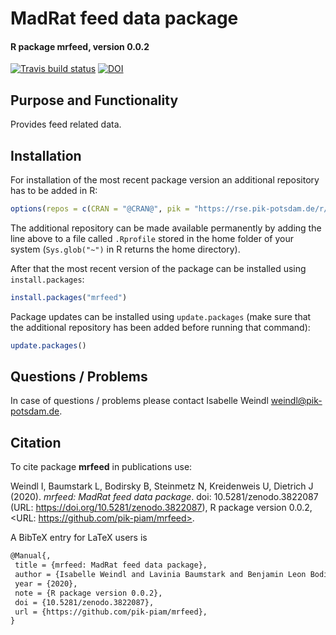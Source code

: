 # MadRat feed data package
#### R package **mrfeed**, version **0.0.2**
[![Travis build status](https://travis-ci.com/pik-piam/mrfeed.svg?branch=master)](https://travis-ci.com/pik-piam/mrfeed) [![DOI](https://zenodo.org/badge/DOI/10.5281/zenodo.3822087.svg)](https://doi.org/10.5281/zenodo.3822087)

## Purpose and Functionality

Provides feed related data.


## Installation

For installation of the most recent package version an additional repository has to be added in R:

```r
options(repos = c(CRAN = "@CRAN@", pik = "https://rse.pik-potsdam.de/r/packages"))
```
The additional repository can be made available permanently by adding the line above to a file called `.Rprofile` stored in the home folder of your system (`Sys.glob("~")` in R returns the home directory).

After that the most recent version of the package can be installed using `install.packages`:

```r 
install.packages("mrfeed")
```

Package updates can be installed using `update.packages` (make sure that the additional repository has been added before running that command):

```r 
update.packages()
```

## Questions / Problems

In case of questions / problems please contact Isabelle Weindl <weindl@pik-potsdam.de>.

## Citation

To cite package **mrfeed** in publications use:

Weindl I, Baumstark L, Bodirsky B, Steinmetz N, Kreidenweis U, Dietrich J (2020). _mrfeed: MadRat feed data package_.
doi: 10.5281/zenodo.3822087 (URL: https://doi.org/10.5281/zenodo.3822087), R package version 0.0.2, <URL:
https://github.com/pik-piam/mrfeed>.

A BibTeX entry for LaTeX users is

 ```latex
@Manual{,
  title = {mrfeed: MadRat feed data package},
  author = {Isabelle Weindl and Lavinia Baumstark and Benjamin Leon Bodirsky and Nele Steinmetz and Ulrich Kreidenweis and Jan Philipp Dietrich},
  year = {2020},
  note = {R package version 0.0.2},
  doi = {10.5281/zenodo.3822087},
  url = {https://github.com/pik-piam/mrfeed},
}
```

